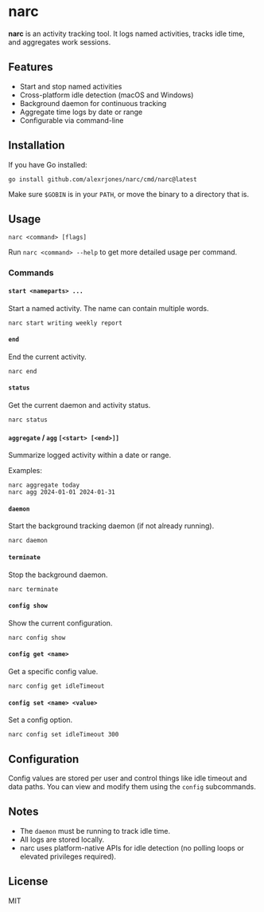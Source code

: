 # narc

**narc** is an activity tracking tool. It logs named activities, tracks idle time, and aggregates work sessions.

## Features

- Start and stop named activities
- Cross-platform idle detection (macOS and Windows)
- Background daemon for continuous tracking
- Aggregate time logs by date or range
- Configurable via command-line

## Installation

If you have Go installed:

```
go install github.com/alexrjones/narc/cmd/narc@latest
```

Make sure `$GOBIN` is in your `PATH`, or move the binary to a directory that is.

## Usage

```
narc <command> [flags]
```

Run `narc <command> --help` to get more detailed usage per command.

### Commands

#### `start <nameparts> ...`

Start a named activity. The name can contain multiple words.

```
narc start writing weekly report
```

#### `end`

End the current activity.

```
narc end
```

#### `status`

Get the current daemon and activity status.

```
narc status
```

#### `aggregate` / `agg` `[<start> [<end>]]`

Summarize logged activity within a date or range.

Examples:

```
narc aggregate today
narc agg 2024-01-01 2024-01-31
```

#### `daemon`

Start the background tracking daemon (if not already running).

```
narc daemon
```

#### `terminate`

Stop the background daemon.

```
narc terminate
```

#### `config show`

Show the current configuration.

```
narc config show
```

#### `config get <name>`

Get a specific config value.

```
narc config get idleTimeout
```

#### `config set <name> <value>`

Set a config option.

```
narc config set idleTimeout 300
```

## Configuration

Config values are stored per user and control things like idle timeout and data paths. You can view and modify them using the `config` subcommands.

## Notes

- The `daemon` must be running to track idle time.
- All logs are stored locally.
- narc uses platform-native APIs for idle detection (no polling loops or elevated privileges required).

## License

MIT
